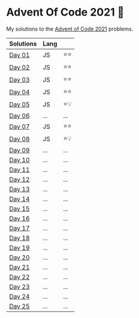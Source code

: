 # Advent Of Code 2021 🎄

My solutions to the [Advent of Code 2021](https://adventofcode.com/2021) problems.

| Solutions                               | Lang       |      |
| --------------------------------------- | ---------- | ---- |
| [Day 01](./src/day01/)                  | JS         | ⭐⭐ |
| [Day 02](./src/day02/)                  | JS         | ⭐⭐ |
| [Day 03](./src/day03/)                  | JS         | ⭐⭐ |
| [Day 04](./src/day04/)                  | JS         | ⭐⭐ |
| [Day 05](./src/day05/)                  | JS         | ⭐💡 |
| [Day 06](./src/day06/)                  | ...        | ...  |
| [Day 07](./src/day07/)                  | JS         | ⭐⭐ |
| [Day 08](./src/day08/)                  | JS         | ⭐💡 |
| [Day 09](./src/day09/)                  | ...        | ... |
| [Day 10](./src/day10/)                  | ...        | ...  |
| [Day 11](./src/day11/)                  | ...        | ...  |
| [Day 12](./src/day12/)                  | ...        | ...  |
| [Day 13](./src/day13/)                  | ...        | ...  |
| [Day 14](./src/day14/)                  | ...        | ...  |
| [Day 15](./src/day15/)                  | ...        | ...  |
| [Day 16](./src/day16/)                  | ...        | ...  |
| [Day 17](./src/day17/)                  | ...        | ...  |
| [Day 18](./src/day18/)                  | ...        | ...  |
| [Day 19](./src/day19/)                  | ...        | ...  |
| [Day 20](./src/day20/)                  | ...        | ...  |
| [Day 21](./src/day21/)                  | ...        | ...  |
| [Day 22](./src/day22/)                  | ...        | ...  |
| [Day 23](./src/day23/)                  | ...        | ...  |
| [Day 24](./src/day24/)                  | ...        | ...  |
| [Day 25](./src/day25/)                  | ...        | ...  |
